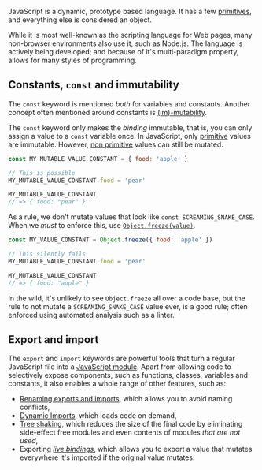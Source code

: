JavaScript is a dynamic, prototype based language. It has a few [primitives][mdn-primitive], and everything else is considered an object.

While it is most well-known as the scripting language for Web pages, many non-browser environments also use it, such as Node.js. The language is actively being developed; and because of it's multi-paradigm property, allows for many styles of programming.

## Constants, `const` and immutability

The `const` keyword is mentioned _both_ for variables and constants. Another concept often mentioned around constants is [(im)-mutability][wiki-mutability].

The `const` keyword only makes the _binding_ immutable, that is, you can only assign a value to a `const` variable once. In JavaScript, only [primitive][mdn-primitive] values are immutable. However, [non primitive][mdn-primitive] values can still be mutated.

```javascript
const MY_MUTABLE_VALUE_CONSTANT = { food: 'apple' }

// This is possible
MY_MUTABLE_VALUE_CONSTANT.food = 'pear'

MY_MUTABLE_VALUE_CONSTANT
// => { food: "pear" }
```

As a rule, we don't mutate values that look like `const SCREAMING_SNAKE_CASE`. When we _must_ to enforce this, use [`Object.freeze(value)`][mdn-object-freeze].

```javascript
const MY_VALUE_CONSTANT = Object.freeze({ food: 'apple' })

// This silently fails
MY_MUTABLE_VALUE_CONSTANT.food = 'pear'

MY_MUTABLE_VALUE_CONSTANT
// => { food: "apple" }
```

In the wild, it's unlikely to see `Object.freeze` all over a code base, but the rule to not mutate a `SCREAMING_SNAKE_CASE` value ever, is a good rule; often enforced using automated analysis such as a linter.

## Export and import

The `export` and `import` keywords are powerful tools that turn a regular JavaScript file into a [JavaScript module][mdn-module]. Apart from allowing code to selectively expose components, such as functions, classes, variables and constants, it also enables a whole range of other features, such as:

- [Renaming exports and imports][mdn-renaming-modules], which allows you to avoid naming conflicts,
- [Dynamic Imports][mdn-dynamic-imports], which loads code on demand,
- [Tree shaking][blog-tree-shaking], which reduces the size of the final code by eliminating side-effect free modules and even contents of modules _that are not used_,
- Exporting [_live bindings_][blog-live-bindings], which allows you to export a value that mutates everywhere it's imported if the original value mutates.

[blog-live-bindings]: https://2ality.com/2015/07/es6-module-exports.html#es6-modules-export-immutable-bindings
[blog-tree-shaking]: https://bitsofco.de/what-is-tree-shaking/
[mdn-dynamic-imports]: https://developer.mozilla.org/en-US/docs/Web/JavaScript/Reference/Statements/import#Dynamic_Imports
[mdn-module]: https://developer.mozilla.org/en-US/docs/Web/JavaScript/Guide/Modules
[mdn-object-freeze]: https://developer.mozilla.org/en-US/docs/Web/JavaScript/Reference/Global_Objects/Object/freeze
[mdn-primitive]: https://developer.mozilla.org/en-US/docs/Glossary/Primitive
[mdn-renaming-modules]: https://developer.mozilla.org/en-US/docs/Web/JavaScript/Guide/Modules#Renaming_imports_and_exports
[wiki-mutability]: https://en.wikipedia.org/wiki/Immutable_object
